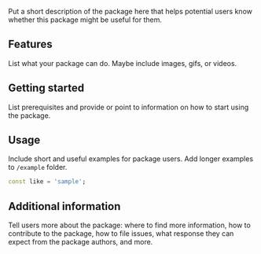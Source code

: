 <!-- 
name: one_id_user_info
This README describes the package. If you publish this package to pub.dev,
this README's contents appear on the landing page for your package.

For information about how to write a good package README, see the guide for
[writing package pages](https://dart.dev/guides/libraries/writing-package-pages). 

For general information about developing packages, see the Dart guide for
[creating packages](https://dart.dev/guides/libraries/create-library-packages)
and the Flutter guide for
[developing packages and plugins](https://flutter.dev/developing-packages). 
-->

 Put a short description of the package here that helps potential users
know whether this package might be useful for them.

## Features

 List what your package can do. Maybe include images, gifs, or videos.

## Getting started

 List prerequisites and provide or point to information on how to
start using the package.

## Usage

 Include short and useful examples for package users. Add longer examples
to `/example` folder. 

```dart
const like = 'sample';
```

## Additional information

 Tell users more about the package: where to find more information, how to 
contribute to the package, how to file issues, what response they can expect 
from the package authors, and more.
